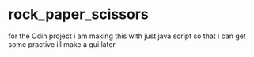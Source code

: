 # rock_paper_scissors
for the Odin project
i am making this with just java script so that i can get some practive ill make a gui later

